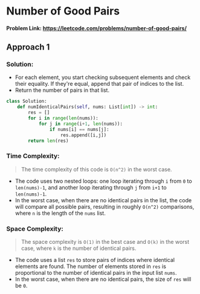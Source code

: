 # Number of Good Pairs

#### Problem Link: https://leetcode.com/problems/number-of-good-pairs/

## Approach 1

### Solution:

- For each element, you start checking subsequent elements and check their equality. If they're equal, append that pair of indices to the list.
- Return the number of pairs in that list.

```py
class Solution:
    def numIdenticalPairs(self, nums: List[int]) -> int:
        res = []
        for i in range(len(nums)):
            for j in range(i+1, len(nums)):
                if nums[i] == nums[j]:
                    res.append([i,j])
        return len(res)
```

### Time Complexity:

> The time complexity of this code is `O(n^2)` in the worst case.

- The code uses two nested loops: one loop iterating through `i` from `0` to `len(nums)-1`, and another loop iterating through `j` from `i+1` to `len(nums)-1`.
- In the worst case, when there are no identical pairs in the list, the code will compare all possible pairs, resulting in roughly `O(n^2)` comparisons, where `n` is the length of the `nums` list.

### Space Complexity:

> The space complexity is `O(1)` in the best case and `O(k)` in the worst case, where `k` is the number of identical pairs.

- The code uses a list `res` to store pairs of indices where identical elements are found.
  The number of elements stored in `res` is proportional to the number of identical pairs in the input list `nums`.
- In the worst case, when there are no identical pairs, the size of `res` will be `0`.
